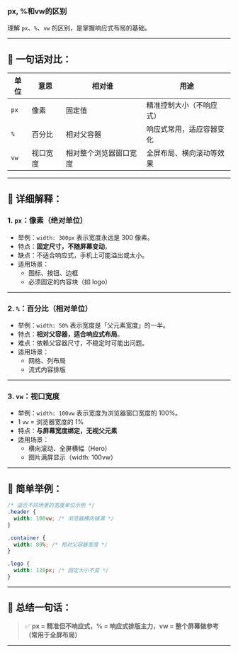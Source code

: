 ### px, %和vw的区别

理解 `px`、`%`、`vw` 的区别，是掌握响应式布局的基础。

---

## 📐 一句话对比：

| 单位 | 意思 | 相对谁 | 用途 |
|------|------|--------|------|
| `px` | 像素 | 固定值 | 精准控制大小（不响应式） |
| `%`  | 百分比 | 相对父容器 | 响应式常用，适应容器变化 |
| `vw` | 视口宽度 | 相对整个浏览器窗口宽度 | 全屏布局、横向滚动等效果 |

---

## 🧠 详细解释：

### 1. `px`：像素（绝对单位）
- 举例：`width: 300px` 表示宽度永远是 300 像素。
- 特点：**固定尺寸，不随屏幕变动**。
- 缺点：不适合响应式，手机上可能溢出或太小。
- 适用场景：
  - 图标、按钮、边框
  - 必须固定的内容块（如 logo）

---

### 2. `%`：百分比（相对单位）
- 举例：`width: 50%` 表示宽度是「父元素宽度」的一半。
- 特点：**相对父容器，适合响应式布局**。
- 难点：依赖父容器尺寸，不稳定时可能出问题。
- 适用场景：
  - 网格、列布局
  - 流式内容排版

---

### 3. `vw`：视口宽度
- 举例：`width: 100vw` 表示宽度为浏览器窗口宽度的 100%。
- 1 `vw` = 浏览器宽度的 1%
- 特点：**与屏幕宽度绑定，无视父元素**
- 适用场景：
  - 横向滚动、全屏横幅（Hero）
  - 图片满屏显示（width: 100vw）

---

## 📱 简单举例：

```css
/* 适合不同场景的宽度单位示例 */
.header {
  width: 100vw; /* 浏览器横向铺满 */
}

.container {
  width: 80%; /* 相对父容器宽度 */
}

.logo {
  width: 120px; /* 固定大小不变 */
}
```

---

## 🎯 总结一句话：

> ✅ **px = 精准但不响应式，% = 响应式排版主力，vw = 整个屏幕做参考（常用于全屏布局）**

---
